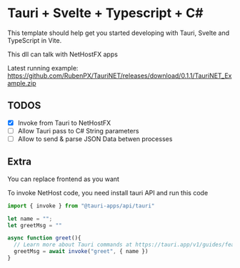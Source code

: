 # Tauri + Svelte + Typescript + C#

This template should help get you started developing with Tauri, Svelte and TypeScript in Vite. 

This dll can talk with NetHostFX apps

Latest running example: https://github.com/RubenPX/TauriNET/releases/download/0.1.1/TauriNET_Example.zip

## TODOS

- [X] Invoke from Tauri to NetHostFX
- [ ] Allow Tauri pass to C# String parameters
- [ ] Allow to send & parse JSON Data betwen processes

## Extra

You can replace frontend as you want

To invoke NetHost code, you need install tauri API and run this code

```javascript
import { invoke } from "@tauri-apps/api/tauri"

let name = "";
let greetMsg = ""

async function greet(){
  // Learn more about Tauri commands at https://tauri.app/v1/guides/features/command
  greetMsg = await invoke("greet", { name })
}
```


